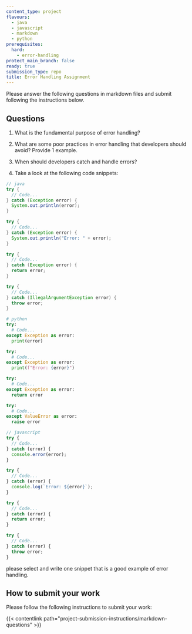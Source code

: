 ```yaml
---
content_type: project
flavours:
  - java
  - javascript
  - markdown
  - python
prerequisites:
  hard:
    - error-handling
protect_main_branch: false
ready: true
submission_type: repo
title: Error Handling Assignment
---
```


Please answer the following questions in markdown files and submit following the instructions below.

## Questions

1. What is the fundamental purpose of error handling?

2. What are some poor practices in error handling that developers should avoid? Provide 1 example.

3. When should developers catch and handle errors?

4. Take a look at the following code snippets:

```java
// java
try {
  // Code...
} catch (Exception error) {
  System.out.println(error);
}

try {
  // Code...
} catch (Exception error) {
  System.out.println("Error: " + error);
}

try {
  // Code...
} catch (Exception error) {
  return error;
}

try {
  // Code...
} catch (IllegalArgumentException error) {
  throw error;
}
```

```python
# python
try:
  # Code...
except Exception as error:
  print(error)

try:
  # Code...
except Exception as error:
  print(f"Error: {error}")

try:
  # Code...
except Exception as error:
  return error

try:
  # Code...
except ValueError as error:
  raise error
```

```javascript
// javascript
try {
  // Code...
} catch (error) {
  console.error(error);
}

try {
  // Code...
} catch (error) {
  console.log(`Error: ${error}`);
}

try {
  // Code...
} catch (error) {
  return error;
}

try {
  // Code...
} catch (error) {
  throw error;
}
```

please select and write one snippet that is a good example of error handling.

## How to submit your work

Please follow the following instructions to submit your work:

{{< contentlink path="project-submission-instructions/markdown-questions" >}}
